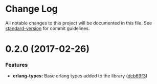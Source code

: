 # Change Log

All notable changes to this project will be documented in this file. See [standard-version](https://github.com/conventional-changelog/standard-version) for commit guidelines.

<a name="0.2.0"></a>
# 0.2.0 (2017-02-26)


### Features

* **erlang-types:** Base erlang types added to the library ([dcb69f3](https://github.com/aitoroses/erlang-js/commit/dcb69f3))
